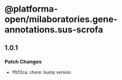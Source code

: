 # @platforma-open/milaboratories.gene-annotations.sus-scrofa

## 1.0.1

### Patch Changes

- 1fbf2ca: chore: bump version

